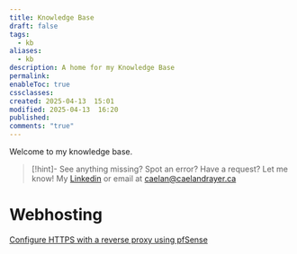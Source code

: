 ```yaml
---
title: Knowledge Base
draft: false
tags:
  - kb
aliases:
  - kb
description: A home for my Knowledge Base
permalink: 
enableToc: true
cssclasses: 
created: 2025-04-13  15:01
modified: 2025-04-13  16:20
published: 
comments: "true"
---
```

 
Welcome to my knowledge base. 

> [!hint]- See anything missing? Spot an error? Have a request? Let me know!
 > My [Linkedin](https://www.linkedin.com/in/caelandrayer/) or email at [caelan@caelandrayer.ca](mailto:caelan@caelandrayer.ca) 

# Webhosting
[Configure HTTPS with a reverse proxy using pfSense](web_hosting/configure-https-with-a-reverse-proxy-using-pfsense.md)
